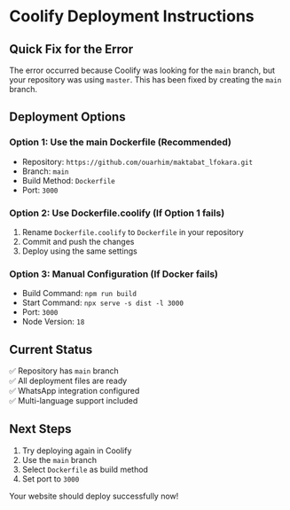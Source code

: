 # Coolify Deployment Instructions

## Quick Fix for the Error

The error occurred because Coolify was looking for the `main` branch, but your repository was using `master`. This has been fixed by creating the `main` branch.

## Deployment Options

### Option 1: Use the main Dockerfile (Recommended)
- Repository: `https://github.com/ouarhim/maktabat_lfokara.git`
- Branch: `main`
- Build Method: `Dockerfile`
- Port: `3000`

### Option 2: Use Dockerfile.coolify (If Option 1 fails)
1. Rename `Dockerfile.coolify` to `Dockerfile` in your repository
2. Commit and push the changes
3. Deploy using the same settings

### Option 3: Manual Configuration (If Docker fails)
- Build Command: `npm run build`
- Start Command: `npx serve -s dist -l 3000`
- Port: `3000`
- Node Version: `18`

## Current Status
✅ Repository has `main` branch  
✅ All deployment files are ready  
✅ WhatsApp integration configured  
✅ Multi-language support included  

## Next Steps
1. Try deploying again in Coolify
2. Use the `main` branch
3. Select `Dockerfile` as build method
4. Set port to `3000`

Your website should deploy successfully now!
